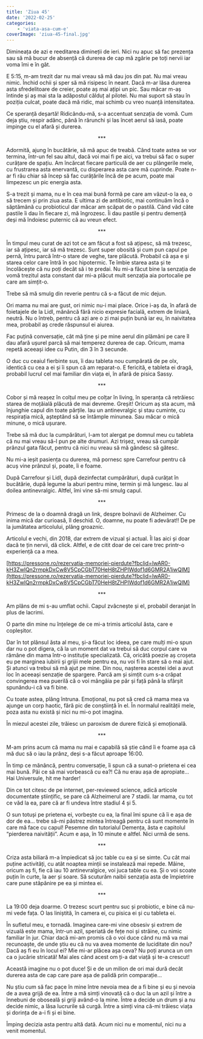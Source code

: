 ```yaml
---
title: 'Ziua 45'
date: '2022-02-25'
categories:
    - 'viata-asa-cum-e'
coverImage: 'ziua-45-final.jpg'
---
```


Dimineața de azi e reeditarea dimineții de ieri. Nici nu apuc să fac prezența sau să mă bucur de absență că durerea de cap mă zgârie pe toți nervii iar voma îmi e în gât.

E 5:15, m-am trezit dar nu mai vreau să mă dau jos din pat. Nu mai vreau nimic. Închid ochii și sper să mă risipesc în neant. Dacă m-ar lăsa durerea asta sfredelitoare de creier, poate aș mai ațipi un pic. Sau măcar m-aș întinde și aș mai sta la adăpostul călduț al pilotei. Nu mai suport să stau în poziția culcat, poate dacă mă ridic, mai schimb cu vreo nuanță intensitatea.

Ce speranță deșartă! Ridicându-mă, s-a accentuat senzația de vomă. Cum deja știu, respir adânc, până în rărunchi și las încet aerul să iasă, poate impinge cu el afară și durerea.

<p style="text-align: center;">***</p>

Adormită, ajung în bucătărie, să mă apuc de treabă. Când toate astea se vor termina, într-un fel sau altul, dacă voi mai fi pe aici, va trebui să fac o super curățare de spațiu. Am încărcat fiecare particulă de aer cu plângerile mele, cu frustrarea asta enervantă, cu disperarea asta care mă cuprinde. Poate n-ar fi rău chiar să încep să fac curățările încă de pe acum, poate mai limpezesc un pic energia asta.

S-a trezit și mama, nu e în cea mai bună formă pe care am văzut-o la ea, o să trecem și prin ziua asta. E ultima zi de antibiotic, mai continuăm încă o săptămână cu probioticul dar măcar am scăpat de o pastilă. Când văd câte pastile îi dau în fiecare zi, mă îngrozesc. Îi dau pastile și pentru demență deși mă îndoiesc puternic că au vreun efect.

<p style="text-align: center;">***</p>

În timpul meu curat de azi tot ce am făcut a fost să ațipesc, să mă trezesc, iar să ațipesc, iar să mă trezesc. Sunt super obosită și cum pun capul pe pernă, întru parcă într-o stare de veghe, tare plăcută. Probabil că așa e și starea celor care întră în șoc hipotermic. Te îmbie starea asta și te încolăcește că nu poți decât să i te predai. Nu mi-a făcut bine la senzația de vomă trezitul asta constant dar mi-a plăcut mult senzația aia portocalie pe care am simțit-o.

Trebe să mă smulg din reverie pentru că s-a făcut de mic dejun.

Ori mama nu mai are gust, ori nimic nu-i mai place. Orice i-aș da, în afară de foietajele de la Lidl, mănâncă fără nicio expresie facială, extrem de liniară, neutră. Nu o întreb, pentru că azi are o zi mai puțin bună iar eu, în naivitatea mea, probabil aș crede răspunsul ei aiurea.

Fac puțină conversație, cât mă ține și pe mine aerul din plămâni pe care îl dau afară ușurel parcă să mai temperez durerea de cap. Oricum, mama repetă aceeași idee cu Putin, din 3 în 3 secunde.

O duc cu ceaiul fierbinte sus, îi dau tableta nou cumpărată de pe olx, identică cu cea a ei și îi spun că am reparat-o. E fericită, e tableta ei dragă, probabil lucrul cel mai familiar din viața ei, în afară de pisica Sassy.

<p style="text-align: center;">***</p>

Cobor și mă reașez în colțul meu pe colțar în living, în speranța că retrăiesc starea de moțăială plăcută de mai devreme. Greșit! Oricum aș sta acum, mă înjunghie capul din toate părțile. Iau un antinevralgic și stau cuminte, cu respirația mică, așteptând să se întâmple minunea. Sau măcar o mică minune, o mică ușurare.

Trebe să mă duc la cumpărături, l-am tot alergat pe domnul meu cu tableta că nu mai vreau să-l pun pe alte drumuri. Azi trișez, vreau să cumpăr prânzul gata făcut, pentru că nici nu vreau să mă gândesc să gătesc.

Nu mi-a ieșit pasiența cu durerea, mă pornesc spre Carrefour pentru că acuș vine prânzul și, poate, îi e foame.

După Carrefour și Lidl, după dezinfectat cumpărături, după curățat în bucătărie, după legume la aburi pentru mine, termin și mă lungesc. Iau al doilea antinevralgic. Altfel, îmi vine să-mi smulg capul.

<p style="text-align: center;">***</p>

Primesc de la o doamnă dragă un link, despre bolnavii de Alzheimer. Cu inima mică dar curioasă, îl deschid. O, doamne, nu poate fi adevărat!! De pe la jumătatea articolului, plâng groaznic.

Articolul e vechi, din 2018, dar extrem de vizual și actual. Îl las aici și doar dacă te țin nervii, dă click. Altfel, e de citit doar de cei care trec printr-o experiență ca a mea.

[https://pressone.ro/rezervatia-memoriei-pierdute?fbclid=IwAR0-kH3ZwlQn2rmpkDxCw8V5CpCGbT70HeH8tZHPIWdof1d6GMR2A1iwQIM](https://pressone.ro/rezervatia-memoriei-pierdute?fbclid=IwAR0-kH3ZwlQn2rmpkDxCw8V5CpCGbT70HeH8tZHPIWdof1d6GMR2A1iwQIM)

<p style="text-align: center;">***</p>

Am plâns de mi s-au umflat ochii. Capul zvâcnește și el, probabil deranjat în plus de lacrimi.

O parte din mine nu înțelege de ce mi-a trimis articolul ăsta, care e copleșitor.

Dar în tot plânsul ăsta al meu, și-a făcut loc ideea, pe care mulți mi-o spun dar nu o pot digera, că la un moment dat va trebui să duc corpul care va rămâne din mama într-o instituție specializată. Că, oricâtă poezie aș croșeta eu pe marginea iubirii și grijii mele pentru ea, nu voi fi în stare să o mai ajut. Și atunci va trebui să mă ajut pe mine. Din nou, nașterea acestei idei a avut loc în aceeași senzație de spargere. Parcă am și simțit cum s-a crăpat convingerea mea puerilă că o voi mângâia pe păr și față până la sfârșit spunându-i că va fi bine.

Cu toate astea, plâng întruna. Emoțional, nu pot să cred că mama mea va ajunge un corp haotic, fără pic de conștiință în el. În normalul realității mele, poza asta nu există și nici nu mi-o pot imagina.

În miezul acestei zile, trăiesc un paroxism de durere fizică și emoțională.

<p style="text-align: center;">***</p>

M-am prins acum că mama nu mai e capabilă să știe când îi e foame așa că mă duc să o iau la prânz, deși s-a făcut aproape 16:00.

În timp ce mănâncă, pentru conversație, îi spun că a sunat-o prietena ei cea mai bună. Păi ce să mai vorbească cu ea?! Că nu erau așa de apropiate…Hai Universule, hit me harder!

Din ce tot citesc de pe internet, per-reviewed science, adică articole documentate științific, se pare că Alzheimerul are 7 stadii. Iar mama, cu tot ce văd la ea, pare că ar fi undeva între stadiul 4 și 5.

O sun totuși pe prietena ei, vorbește cu ea, la final îmi spune că îi e așa de dor de ea… trebe să-mi păstrez mintea întreagă pentru că sunt momente în care mă face cu capul! Pesemne din tutorialul Demența, ăsta e capitolul “pierderea naivității”. Acum e așa, în 10 minute e altfel. Nici urmă de sens.

<p style="text-align: center;">***</p>

Criza asta biliară m-a împiedicat să joc table cu ea și se simte. Cu cât mai puține activități, cu atât noaptea minții se instalează mai repede. Mâine, oricum aș fi, fie că iau 10 antinevralgice, voi juca table cu ea. Și o voi scoate puțin în curte, la aer și soare. Să scuturăm naibii senzația asta de împietrire care pune stăpânire pe ea și mintea ei.

<p style="text-align: center;">***</p>

La 19:00 deja doarme. O trezesc scurt pentru suc și probiotic, e bine că nu-mi vede fața. O las liniștită, în camera ei, cu pisica ei și cu tableta ei.

În sufletul meu, e tornadă. Imaginea care-mi vine obsesiv și extrem de vizuală este mama, într-un azil, speriată de fețe noi și străine, cu nimic familiar în jur. Chiar dacă mi-am promis că o voi duce când nu mă va mai recunoaște, de unde știu eu că nu va avea momente de luciditate din nou? Dacă aș fi eu în locul ei? Mie mi-ar plăcea așa ceva? Nu poți arunca un om ca o jucărie stricată! Mai ales când acest om ți-a dat viață și te-a crescut!

Această imagine nu o pot duce! Și e de un milion de ori mai dură decât durerea asta de cap care pare așa de palidă prin comparație…

Nu știu cum să fac pace în mine între nevoia mea de a fi bine și eu și nevoia de a avea grijă de ea. Între a mă simți vinovată că o duc la un azil și între a înnebuni de oboseală și griji având-o la mine. Între a decide un drum și a nu decide nimic, a lăsa lucrurile să curgă. Între a simți vina că-mi trăiesc viața și dorința de a-i fi și ei bine.

Împing decizia asta pentru altă dată. Acum nici nu e momentul, nici nu a venit momentul.
